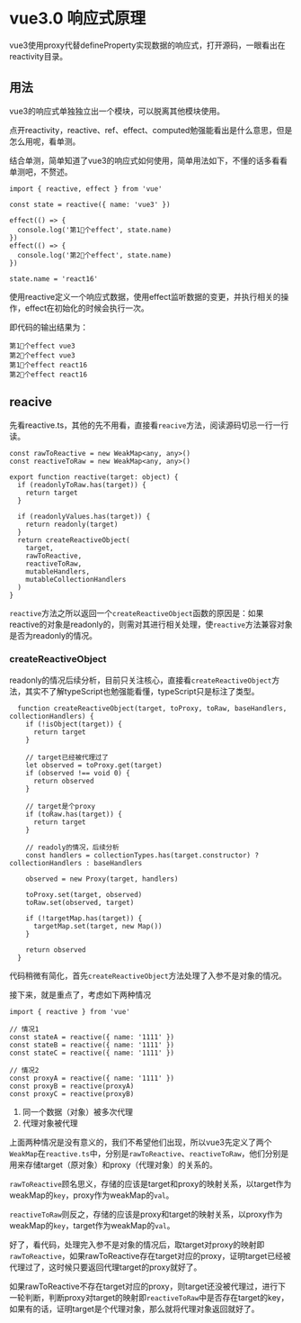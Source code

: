 # vue3.0 响应式原理

vue3使用proxy代替defineProperty实现数据的响应式，打开源码，一眼看出在reactivity目录。

## 用法

vue3的响应式单独独立出一个模块，可以脱离其他模块使用。

点开reactivity，reactive、ref、effect、computed勉强能看出是什么意思，但是怎么用呢，看单测。

结合单测，简单知道了vue3的响应式如何使用，简单用法如下，不懂的话多看看单测吧，不赘述。

```
import { reactive, effect } from 'vue'

const state = reactive({ name: 'vue3' })

effect(() => {
  console.log('第1⃣️个effect', state.name)
})
effect(() => {
  console.log('第2⃣️个effect', state.name)
})

state.name = 'react16'
```

使用reactive定义一个响应式数据，使用effect监听数据的变更，并执行相关的操作，effect在初始化的时候会执行一次。

即代码的输出结果为：

```
第1⃣️个effect vue3
第2⃣️个effect vue3
第1⃣️个effect react16
第2⃣️个effect react16
```

## reacive

先看reactive.ts，其他的先不用看，直接看`reacive`方法，阅读源码切忌一行一行读。

```
const rawToReactive = new WeakMap<any, any>()
const reactiveToRaw = new WeakMap<any, any>()
  
export function reactive(target: object) {
  if (readonlyToRaw.has(target)) {
    return target
  }
  
  if (readonlyValues.has(target)) {
    return readonly(target)
  }
  return createReactiveObject(
    target,
    rawToReactive,
    reactiveToRaw,
    mutableHandlers,
    mutableCollectionHandlers
  )
}
```
`reactive`方法之所以返回一个`createReactiveObject`函数的原因是：如果reactive的对象是readonly的，则需对其进行相关处理，使`reactive`方法兼容对象是否为readonly的情况。

### createReactiveObject

readonly的情况后续分析，目前只关注核心，直接看`createReactiveObject`方法，其实不了解typeScript也勉强能看懂，typeScript只是标注了类型。

```
  function createReactiveObject(target, toProxy, toRaw, baseHandlers, collectionHandlers) {
    if (!isObject(target)) {
      return target
    }

    // target已经被代理过了
    let observed = toProxy.get(target)
    if (observed !== void 0) {
      return observed
    }

    // target是个proxy
    if (toRaw.has(target)) {
      return target
    }

    // readoly的情况，后续分析
    const handlers = collectionTypes.has(target.constructor) ? collectionHandlers : baseHandlers

    observed = new Proxy(target, handlers)

    toProxy.set(target, observed)
    toRaw.set(observed, target)

    if (!targetMap.has(target)) {
      targetMap.set(target, new Map())
    }
    
    return observed
  }
```

代码稍微有简化，首先`createReactiveObject`方法处理了入参不是对象的情况。

接下来，就是重点了，考虑如下两种情况

```
import { reactive } from 'vue'

// 情况1
const stateA = reactive({ name: '1111' })
const stateB = reactive({ name: '1111' })
const stateC = reactive({ name: '1111' })

// 情况2
const proxyA = reactive({ name: '1111' })
const proxyB = reactive(proxyA)
const proxyC = reactive(proxyB)
```

1. 同一个数据（对象）被多次代理
2. 代理对象被代理

上面两种情况是没有意义的，我们不希望他们出现，所以vue3先定义了两个`WeakMap`在`reactive.ts`中，分别是`rawToReactive`、`reactiveToRaw`，他们分别是用来存储target（原对象）和proxy（代理对象）的关系的。

`rawToReactive`顾名思义，存储的应该是target和proxy的映射关系，以target作为weakMap的`key`，proxy作为weakMap的`val`。

`reactiveToRaw`则反之，存储的应该是proxy和target的映射关系，以proxy作为weakMap的`key`，target作为weakMap的`val`。

好了，看代码，处理完入参不是对象的情况后，取target对proxy的映射即`rawToReactive`，如果rawToReactive存在target对应的proxy，证明target已经被代理过了，这时候只要返回代理target的proxy就好了。

如果rawToReactive不存在target对应的proxy，则target还没被代理过，进行下一轮判断，判断proxy对target的映射即`reactiveToRaw`中是否存在target的key，如果有的话，证明target是个代理对象，那么就将代理对象返回就好了。